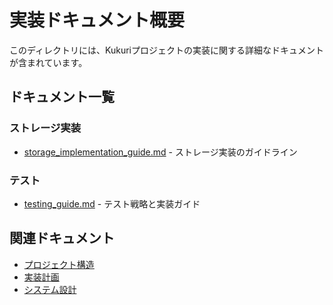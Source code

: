 # 実装ドキュメント概要

このディレクトリには、Kukuriプロジェクトの実装に関する詳細なドキュメントが含まれています。

## ドキュメント一覧

### ストレージ実装
- [storage_implementation_guide.md](./storage_implementation_guide.md) - ストレージ実装のガイドライン

### テスト
- [testing_guide.md](./testing_guide.md) - テスト戦略と実装ガイド

## 関連ドキュメント

- [プロジェクト構造](../03_development_setup/project_structure.md)
- [実装計画](../02_architecture/implementation_plan.md)
- [システム設計](../02_architecture/system_design.md)
